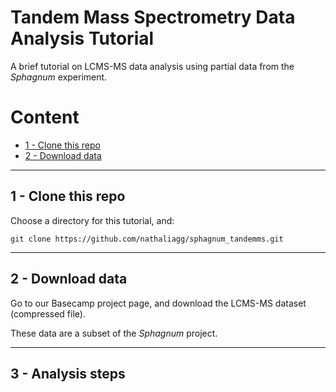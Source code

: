 # Tandem Mass Spectrometry Data Analysis Tutorial

A brief tutorial on LCMS-MS data analysis using partial data from the *Sphagnum* experiment.

# Content

- [1 - Clone this repo](#1---clone-this-repo)
- [2 - Download data](#2---download-data)


---
## 1 - Clone this repo

Choose a directory for this tutorial, and:

```
git clone https://github.com/nathaliagg/sphagnum_tandemms.git
```

---
## 2 - Download data

Go to our Basecamp project page, and download the LCMS-MS dataset (compressed file).

These data are a subset of the *Sphagnum* project.

---
## 3 - Analysis steps
